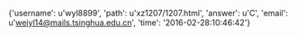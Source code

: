 {'username': u'wyl8899', 'path': u'xz1207/1207.html', 'answer': u'C', 'email': u'weiyl14@mails.tsinghua.edu.cn', 'time': '2016-02-28:10:46:42'}